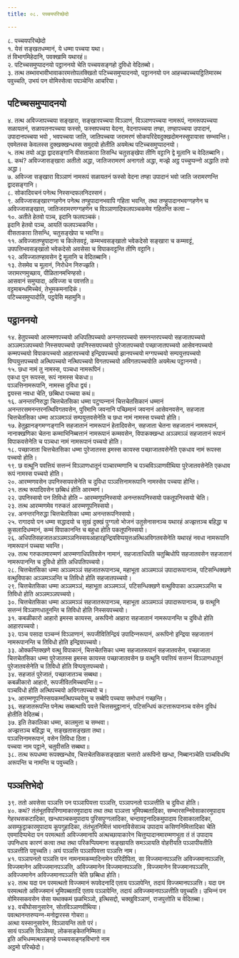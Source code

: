 ```yaml
---
title: ०८. पच्‍चयपरिच्छेदो

---
```

८. पच्‍चयपरिच्छेदो  
१. येसं सङ्खतधम्मानं, ये धम्मा पच्‍चया यथा।  
तं विभागमिहेदानि, पवक्खामि यथारहं॥  
२. पटिच्‍चसमुप्पादनयो पट्ठाननयो चेति पच्‍चयसङ्गहो दुविधो वेदितब्बो।  
३. तत्थ तब्भावभावीभावाकारमत्तोपलक्खितो पटिच्‍चसमुप्पादनयो, पट्ठाननयो पन आहच्‍चपच्‍चयट्ठितिमारब्भ पवुच्‍चति, उभयं पन वोमिस्सेत्वा पपञ्‍चेन्ति आचरिया।  


## पटिच्‍चसमुप्पादनयो

४. तत्थ अविज्‍जापच्‍चया सङ्खारा, सङ्खारपच्‍चया विञ्‍ञाणं, विञ्‍ञाणपच्‍चया नामरूपं, नामरूपपच्‍चया सळायतनं, सळायतनपच्‍चया फस्सो, फस्सपच्‍चया वेदना, वेदनापच्‍चया तण्हा, तण्हापच्‍चया उपादानं, उपादानपच्‍चया भवो , भवपच्‍चया जाति, जातिपच्‍चया जरामरणं सोकपरिदेवदुक्खदोमनस्सुपायासा सम्भवन्ति। एवमेतस्स केवलस्स दुक्खक्खन्धस्स समुदयो होतीति अयमेत्थ पटिच्‍चसमुप्पादनयो।  
५. तत्थ तयो अद्धा द्वादसङ्गानि वीसताकारा तिसन्धि चतुसङ्खेपा तीणि वट्टानि द्वे मूलानि च वेदितब्बानि।  
६. कथं? अविज्‍जासङ्खारा अतीतो अद्धा, जातिजरामरणं अनागतो अद्धा, मज्झे अट्ठ पच्‍चुप्पन्‍नो अद्धाति तयो अद्धा।  
७. अविज्‍जा सङ्खारा विञ्‍ञाणं नामरूपं सळायतनं फस्सो वेदना तण्हा उपादानं भवो जाति जरामरणन्ति द्वादसङ्गानि।  
८. सोकादिवचनं पनेत्थ निस्सन्दफलनिदस्सनं।  
९. अविज्‍जासङ्खारग्गहणेन पनेत्थ तण्हुपादानभवापि गहिता भवन्ति, तथा तण्हुपादानभवग्गहणेन च अविज्‍जासङ्खारा, जातिजरामरणग्गहणेन च विञ्‍ञाणादिफलपञ्‍चकमेव गहितन्ति कत्वा –  
१०. अतीते हेतवो पञ्‍च, इदानि फलपञ्‍चकं।  
इदानि हेतवो पञ्‍च, आयतिं फलपञ्‍चकन्ति।  
वीसताकारा तिसन्धि, चतुसङ्खेपा च भवन्ति॥  
११. अविज्‍जातण्हुपादाना च किलेसवट्टं, कम्मभवसङ्खातो भवेकदेसो सङ्खारा च कम्मवट्टं, उपपत्तिभवसङ्खातो भवेकदेसो अवसेसा च विपाकवट्टन्ति तीणि वट्टानि।  
१२. अविज्‍जातण्हावसेन द्वे मूलानि च वेदितब्बानि।  
१३. तेसमेव च मूलानं, निरोधेन निरुज्झति।  
जरामरणमुच्छाय, पीळितानमभिण्हसो।  
आसवानं समुप्पादा, अविज्‍जा च पवत्तति॥  
वट्टमाबन्धमिच्‍चेवं, तेभूमकमनादिकं।  
पटिच्‍चसमुप्पादोति, पट्ठपेसि महामुनि॥  


## पट्ठाननयो

१४. हेतुपच्‍चयो आरम्मणपच्‍चयो अधिपतिपच्‍चयो अनन्तरपच्‍चयो समनन्तरपच्‍चयो सहजातपच्‍चयो अञ्‍ञमञ्‍ञपच्‍चयो निस्सयपच्‍चयो उपनिस्सयपच्‍चयो पुरेजातपच्‍चयो पच्छाजातपच्‍चयो आसेवनपच्‍चयो कम्मपच्‍चयो विपाकपच्‍चयो आहारपच्‍चयो इन्द्रियपच्‍चयो झानपच्‍चयो मग्गपच्‍चयो सम्पयुत्तपच्‍चयो विप्पयुत्तपच्‍चयो अत्थिपच्‍चयो नत्थिपच्‍चयो विगतपच्‍चयो अविगतपच्‍चयोति अयमेत्थ पट्ठाननयो।  
१५. छधा नामं तु नामस्स, पञ्‍चधा नामरूपिनं।  
एकधा पुन रूपस्स, रूपं नामस्स चेकधा॥  
पञ्‍ञत्तिनामरूपानि, नामस्स दुविधा द्वयं।  
द्वयस्स नवधा चेति, छब्बिधा पच्‍चया कथं॥  
१६. अनन्तरनिरुद्धा चित्तचेतसिका धम्मा पटुप्पन्‍नानं चित्तचेतसिकानं धम्मानं अनन्तरसमनन्तरनत्थिविगतवसेन, पुरिमानि जवनानि पच्छिमानं जवनानं आसेवनवसेन, सहजाता चित्तचेतसिका धम्मा अञ्‍ञमञ्‍ञं सम्पयुत्तवसेनेति च छधा नामं नामस्स पच्‍चयो होति।  
१७. हेतुझानङ्गमग्गङ्गानि सहजातानं नामरूपानं हेतादिवसेन, सहजाता चेतना सहजातानं नामरूपानं, नानाक्खणिका चेतना कम्माभिनिब्बत्तानं नामरूपानं कम्मवसेन, विपाकक्खन्धा अञ्‍ञमञ्‍ञं सहजातानं रूपानं विपाकवसेनेति च पञ्‍चधा नामं नामरूपानं पच्‍चयो होति।  
१८. पच्छाजाता चित्तचेतसिका धम्मा पुरेजातस्स इमस्स कायस्स पच्छाजातवसेनेति एकधाव नामं रूपस्स पच्‍चयो होति।  
१९. छ वत्थूनि पवत्तियं सत्तन्‍नं विञ्‍ञाणधातूनं पञ्‍चारम्मणानि च पञ्‍चविञ्‍ञाणवीथिया पुरेजातवसेनेति एकधाव रूपं नामस्स पच्‍चयो होति।  
२०. आरम्मणवसेन उपनिस्सयवसेनेति च दुविधा पञ्‍ञत्तिनामरूपानि नामस्सेव पच्‍चया होन्ति।  
२१. तत्थ रूपादिवसेन छब्बिधं होति आरम्मणं।  
२२. उपनिस्सयो पन तिविधो होति – आरम्मणूपनिस्सयो अनन्तरूपनिस्सयो पकतूपनिस्सयो चेति।  
२३. तत्थ आरम्मणमेव गरुकतं आरम्मणूपनिस्सयो।  
२४. अनन्तरनिरुद्धा चित्तचेतसिका धम्मा अनन्तरूपनिस्सयो।  
२५. रागादयो पन धम्मा सद्धादयो च सुखं दुक्खं पुग्गलो भोजनं उतुसेनासनञ्‍च यथारहं अज्झत्तञ्‍च बहिद्धा च कुसलादिधम्मानं, कम्मं विपाकानन्ति च बहुधा होति पकतूपनिस्सयो।  
२६. अधिपतिसहजातअञ्‍ञमञ्‍ञनिस्सयआहारइन्द्रियविप्पयुत्तअत्थिअविगतवसेनेति यथारहं नवधा नामरूपानि नामरूपानं पच्‍चया भवन्ति।  
२७. तत्थ गरुकतमारम्मणं आरम्मणाधिपतिवसेन नामानं, सहजाताधिपति चतुब्बिधोपि सहजातवसेन सहजातानं नामरूपानन्ति च दुविधो होति अधिपतिपच्‍चयो।  
२८. चित्तचेतसिका धम्मा अञ्‍ञमञ्‍ञं सहजातरूपानञ्‍च, महाभूता अञ्‍ञमञ्‍ञं उपादारूपानञ्‍च, पटिसन्धिक्खणे वत्थुविपाका अञ्‍ञमञ्‍ञन्ति च तिविधो होति सहजातपच्‍चयो।  
२९. चित्तचेतसिका धम्मा अञ्‍ञमञ्‍ञं, महाभूता अञ्‍ञमञ्‍ञं, पटिसन्धिक्खणे वत्थुविपाका अञ्‍ञमञ्‍ञन्ति च तिविधो होति अञ्‍ञमञ्‍ञपच्‍चयो।  
३०. चित्तचेतसिका धम्मा अञ्‍ञमञ्‍ञं सहजातरूपानञ्‍च, महाभूता अञ्‍ञमञ्‍ञं उपादारूपानञ्‍च, छ वत्थूनि सत्तन्‍नं विञ्‍ञाणधातूनन्ति च तिविधो होति निस्सयपच्‍चयो।  
३१. कबळीकारो आहारो इमस्स कायस्स, अरूपिनो आहारा सहजातानं नामरूपानन्ति च दुविधो होति आहारपच्‍चयो।  
३२. पञ्‍च पसादा पञ्‍चन्‍नं विञ्‍ञाणानं, रूपजीवितिन्द्रियं उपादिन्‍नरूपानं, अरूपिनो इन्द्रिया सहजातानं नामरूपानन्ति च तिविधो होति इन्द्रियपच्‍चयो।  
३३. ओक्‍कन्तिक्खणे वत्थु विपाकानं, चित्तचेतसिका धम्मा सहजातरूपानं सहजातवसेन, पच्छाजाता चित्तचेतसिका धम्मा पुरेजातस्स इमस्स कायस्स पच्छाजातवसेन छ वत्थूनि पवत्तियं सत्तन्‍नं विञ्‍ञाणधातूनं पुरेजातवसेनेति च तिविधो होति विप्पयुत्तपच्‍चयो।  
३४. सहजातं पुरेजातं, पच्छाजातञ्‍च सब्बथा।  
कबळीकारो आहारो, रूपजीवितमिच्‍चयन्ति॥ –  
पञ्‍चविधो होति अत्थिपच्‍चयो अविगतपच्‍चयो च।  
३५. आरम्मणूपनिस्सयकम्मत्थिपच्‍चयेसु च सब्बेपि पच्‍चया समोधानं गच्छन्ति।  
३६. सहजातरूपन्ति पनेत्थ सब्बत्थापि पवत्ते चित्तसमुट्ठानानं, पटिसन्धियं कटत्तारूपानञ्‍च वसेन दुविधं होतीति वेदितब्बं।  
३७. इति तेकालिका धम्मा, कालमुत्ता च सम्भवा।  
अज्झत्तञ्‍च बहिद्धा च, सङ्खतासङ्खता तथा।  
पञ्‍ञत्तिनामरूपानं, वसेन तिविधा ठिता।  
पच्‍चया नाम पट्ठाने, चतुवीसति सब्बथा॥  
३८. तत्थ रूपधम्मा रूपक्खन्धोव, चित्तचेतसिकसङ्खाता चत्तारो अरूपिनो खन्धा, निब्बानञ्‍चेति पञ्‍चविधम्पि अरूपन्ति च नामन्ति च पवुच्‍चति।  


## पञ्‍ञत्तिभेदो

३९. ततो अवसेसा पञ्‍ञत्ति पन पञ्‍ञापियत्ता पञ्‍ञत्ति, पञ्‍ञापनतो पञ्‍ञत्तीति च दुविधा होति।  
४०. कथं? तंतंभूतविपरिणामाकारमुपादाय तथा तथा पञ्‍ञत्ता भूमिपब्बतादिका, सम्भारसन्‍निवेसाकारमुपादाय गेहरथसकटादिका, खन्धपञ्‍चकमुपादाय पुरिसपुग्गलादिका, चन्दावट्टनादिकमुपादाय दिसाकालादिका, असम्फुट्ठाकारमुपादाय कूपगुहादिका, तंतंभूतनिमित्तं भावनाविसेसञ्‍च उपादाय कसिणनिमित्तादिका चेति एवमादिप्पभेदा पन परमत्थतो अविज्‍जमानापि अत्थच्छायाकारेन चित्तुप्पादानमारम्मणभूता तं तं उपादाय उपनिधाय कारणं कत्वा तथा तथा परिकप्पियमाना सङ्खायति समञ्‍ञायति वोहरीयति पञ्‍ञापीयतीति पञ्‍ञत्तीति पवुच्‍चति। अयं पञ्‍ञत्ति पञ्‍ञापियत्ता पञ्‍ञत्ति नाम।  
४१. पञ्‍ञापनतो पञ्‍ञत्ति पन नामनामकम्मादिनामेन परिदीपिता, सा विज्‍जमानपञ्‍ञत्ति अविज्‍जमानपञ्‍ञत्ति, विज्‍जमानेन अविज्‍जमानपञ्‍ञत्ति, अविज्‍जमानेन विज्‍जमानपञ्‍ञत्ति , विज्‍जमानेन विज्‍जमानपञ्‍ञत्ति, अविज्‍जमानेन अविज्‍जमानपञ्‍ञत्ति चेति छब्बिधा होति।  
४२. तत्थ यदा पन परमत्थतो विज्‍जमानं रूपवेदनादिं एताय पञ्‍ञापेन्ति, तदायं विज्‍जमानपञ्‍ञत्ति। यदा पन परमत्थतो अविज्‍जमानं भूमिपब्बतादिं एताय पञ्‍ञापेन्ति, तदायं अविज्‍जमानपञ्‍ञत्तीति पवुच्‍चति। उभिन्‍नं पन वोमिस्सकवसेन सेसा यथाक्‍कमं छळभिञ्‍ञो, इत्थिसद्दो, चक्खुविञ्‍ञाणं, राजपुत्तोति च वेदितब्बा।  
४३. वचीघोसानुसारेन, सोतविञ्‍ञाणवीथिया।  
पवत्थानन्तरुप्पन्‍न-मनोद्वारस्स गोचरा॥  
अत्था यस्सानुसारेन, विञ्‍ञायन्ति ततो परं।  
सायं पञ्‍ञत्ति विञ्‍ञेय्या, लोकसङ्केतनिम्मिता॥  
इति अभिधम्मत्थसङ्गहे पच्‍चयसङ्गहविभागो नाम  
अट्ठमो परिच्छेदो।  